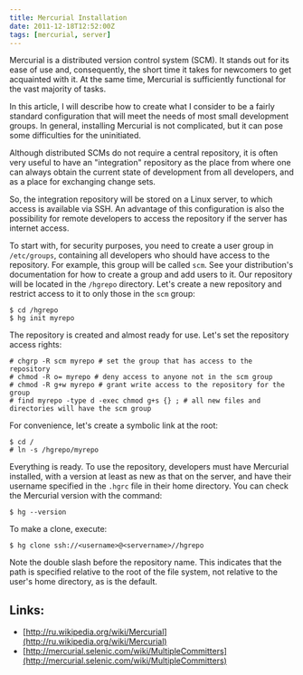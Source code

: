 ```yaml
---
title: Mercurial Installation
date: 2011-12-18T12:52:00Z
tags: [mercurial, server]
---
```


Mercurial is a distributed version control system (SCM). It stands out for its ease of use and, consequently, the short time it takes for newcomers to get acquainted with it. At the same time, Mercurial is sufficiently functional for the vast majority of tasks.

In this article, I will describe how to create what I consider to be a fairly standard configuration that will meet the needs of most small development groups. In general, installing Mercurial is not complicated, but it can pose some difficulties for the uninitiated.

Although distributed SCMs do not require a central repository, it is often very useful to have an "integration" repository as the place from where one can always obtain the current state of development from all developers, and as a place for exchanging change sets.

So, the integration repository will be stored on a Linux server, to which access is available via SSH. An advantage of this configuration is also the possibility for remote developers to access the repository if the server has internet access.

To start with, for security purposes, you need to create a user group in `/etc/groups`, containing all developers who should have access to the repository. For example, this group will be called `scm`. See your distribution's documentation for how to create a group and add users to it. Our repository will be located in the `/hgrepo` directory. Let's create a new repository and restrict access to it to only those in the `scm` group:

```shell
$ cd /hgrepo
$ hg init myrepo
```

The repository is created and almost ready for use. Let's set the repository access rights:

```shell
# chgrp -R scm myrepo # set the group that has access to the repository
# chmod -R o= myrepo # deny access to anyone not in the scm group
# chmod -R g+w myrepo # grant write access to the repository for the group
# find myrepo -type d -exec chmod g+s {} ; # all new files and directories will have the scm group
```

For convenience, let's create a symbolic link at the root:

```shell
$ cd /
# ln -s /hgrepo/myrepo
```

Everything is ready. To use the repository, developers must have Mercurial installed, with a version at least as new as that on the server, and have their username specified in the `.hgrc` file in their home directory. You can check the Mercurial version with the command:

```shell
$ hg --version
```

To make a clone, execute:

```shell
$ hg clone ssh://<username>@<servername>//hgrepo
```

Note the double slash before the repository name. This indicates that the path is specified relative to the root of the file system, not relative to the user's home directory, as is the default.

## Links:

- [http://ru.wikipedia.org/wiki/Mercurial](http://ru.wikipedia.org/wiki/Mercurial)
- [http://mercurial.selenic.com/wiki/MultipleCommitters](http://mercurial.selenic.com/wiki/MultipleCommitters)
